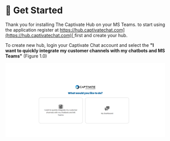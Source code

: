 # 🚀 Get Started

Thank you for installing The Captivate Hub on your MS Teams. to start using the application register at [https://hub.captivatechat.com](https://hub.captivatechat.com)[ ](https://hub.captivat.io)first and create your hub.

To create new hub, login your Captivate Chat account and select the **"I want to quickly integrate my customer channels with my chatbots and MS Teams"** (Figure 1.0)

![Figure 1.0 - Splash screen when the registered user login to the hub.](.gitbook/assets/select.png)
